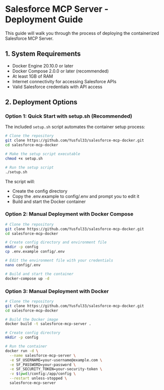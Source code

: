# Salesforce MCP Server - Deployment Guide

This guide will walk you through the process of deploying the containerized Salesforce MCP Server.

## 1. System Requirements

- Docker Engine 20.10.0 or later
- Docker Compose 2.0.0 or later (recommended)
- At least 1GB of RAM
- Internet connectivity for accessing Salesforce APIs
- Valid Salesforce credentials with API access

## 2. Deployment Options

### Option 1: Quick Start with setup.sh (Recommended)

The included `setup.sh` script automates the container setup process:

```bash
# Clone the repository
git clone https://github.com/Yusful33/salesforce-mcp-docker.git
cd salesforce-mcp-docker

# Make the setup script executable
chmod +x setup.sh

# Run the setup script
./setup.sh
```

The script will:
- Create the config directory
- Copy the .env.example to config/.env and prompt you to edit it
- Build and start the Docker container

### Option 2: Manual Deployment with Docker Compose

```bash
# Clone the repository
git clone https://github.com/Yusful33/salesforce-mcp-docker.git
cd salesforce-mcp-docker

# Create config directory and environment file
mkdir -p config
cp .env.example config/.env

# Edit the environment file with your credentials
nano config/.env

# Build and start the container
docker-compose up -d
```

### Option 3: Manual Deployment with Docker

```bash
# Clone the repository
git clone https://github.com/Yusful33/salesforce-mcp-docker.git
cd salesforce-mcp-docker

# Build the Docker image
docker build -t salesforce-mcp-server .

# Create config directory
mkdir -p config

# Run the container
docker run -d \
  --name salesforce-mcp-server \
  -e SF_USERNAME=your-username@example.com \
  -e SF_PASSWORD=your-password \
  -e SF_SECURITY_TOKEN=your-security-token \
  -v $(pwd)/config:/app/config \
  --restart unless-stopped \
  salesforce-mcp-server
```